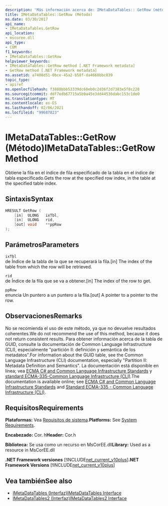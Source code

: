 ```yaml
---
description: 'Más información acerca de: IMetaDataTables:: GetRow (método)'
title: IMetaDataTables::GetRow (Método)
ms.date: 03/30/2017
api_name:
- IMetaDataTables.GetRow
api_location:
- mscoree.dll
api_type:
- COM
f1_keywords:
- IMetaDataTables::GetRow
helpviewer_keywords:
- IMetaDataTables::GetRow method [.NET Framework metadata]
- GetRow method [.NET Framework metadata]
ms.assetid: a7408d51-0bce-45a2-b58f-da4660bbc039
topic_type:
- apiref
ms.openlocfilehash: f3888bbb53339dc60eb0c2d36f2d7383e5f8c228
ms.sourcegitcommit: ddf7edb67715a5b9a45e3dd44536dabc153c1de0
ms.translationtype: MT
ms.contentlocale: es-ES
ms.lasthandoff: 02/06/2021
ms.locfileid: "99687823"
---
```

# <a name="imetadatatablesgetrow-method"></a><span data-ttu-id="3ce6c-103">IMetaDataTables::GetRow (Método)</span><span class="sxs-lookup"><span data-stu-id="3ce6c-103">IMetaDataTables::GetRow Method</span></span>

<span data-ttu-id="3ce6c-104">Obtiene la fila en el índice de fila especificado de la tabla en el índice de tabla especificado.</span><span class="sxs-lookup"><span data-stu-id="3ce6c-104">Gets the row at the specified row index, in the table at the specified table index.</span></span>  
  
## <a name="syntax"></a><span data-ttu-id="3ce6c-105">Sintaxis</span><span class="sxs-lookup"><span data-stu-id="3ce6c-105">Syntax</span></span>  
  
```cpp  
HRESULT GetRow (
    [in]  ULONG   ixTbl,  
    [in]  ULONG   rid,  
    [out] void    **ppRow  
);  
```  
  
## <a name="parameters"></a><span data-ttu-id="3ce6c-106">Parámetros</span><span class="sxs-lookup"><span data-stu-id="3ce6c-106">Parameters</span></span>  

 `ixTbl`  
 <span data-ttu-id="3ce6c-107">de Índice de la tabla de la que se recuperará la fila.</span><span class="sxs-lookup"><span data-stu-id="3ce6c-107">[in] The index of the table from which the row will be retrieved.</span></span>  
  
 `rid`  
 <span data-ttu-id="3ce6c-108">de Índice de la fila que se va a obtener.</span><span class="sxs-lookup"><span data-stu-id="3ce6c-108">[in] The index of the row to get.</span></span>  
  
 `ppRow`  
 <span data-ttu-id="3ce6c-109">enuncia Un puntero a un puntero a la fila.</span><span class="sxs-lookup"><span data-stu-id="3ce6c-109">[out] A pointer to a pointer to the row.</span></span>  
  
## <a name="remarks"></a><span data-ttu-id="3ce6c-110">Observaciones</span><span class="sxs-lookup"><span data-stu-id="3ce6c-110">Remarks</span></span>  

  <span data-ttu-id="3ce6c-111">No se recomienda el uso de este método, ya que no devuelve resultados coherentes.</span><span class="sxs-lookup"><span data-stu-id="3ce6c-111">We do not recommend the use of this method, because it does not return consistent results.</span></span> <span data-ttu-id="3ce6c-112">Para obtener información acerca de la tabla de GUID, consulte la documentación de Common Language Infrastructure (CLI), especialmente "partición II: definición y semántica de los metadatos".</span><span class="sxs-lookup"><span data-stu-id="3ce6c-112">For information about the GUID table, see the Common Language Infrastructure (CLI) documentation, especially "Partition II: Metadata Definition and Semantics".</span></span> <span data-ttu-id="3ce6c-113">La documentación está disponible en línea; vea [ECMA C# and Common Language Infrastructure Standards](../../../standard/components.md#applicable-standards) y [standard ECMA-335-Common Language Infrastructure (CLI)](http://www.ecma-international.org/publications/standards/Ecma-335.htm).</span><span class="sxs-lookup"><span data-stu-id="3ce6c-113">The documentation is available online; see [ECMA C# and Common Language Infrastructure Standards](../../../standard/components.md#applicable-standards) and [Standard ECMA-335 - Common Language Infrastructure (CLI)](http://www.ecma-international.org/publications/standards/Ecma-335.htm).</span></span>  
  
## <a name="requirements"></a><span data-ttu-id="3ce6c-114">Requisitos</span><span class="sxs-lookup"><span data-stu-id="3ce6c-114">Requirements</span></span>  

 <span data-ttu-id="3ce6c-115">**Plataformas:** Vea [Requisitos de sistema](../../get-started/system-requirements.md).</span><span class="sxs-lookup"><span data-stu-id="3ce6c-115">**Platforms:** See [System Requirements](../../get-started/system-requirements.md).</span></span>  
  
 <span data-ttu-id="3ce6c-116">**Encabezado:** Cor. h</span><span class="sxs-lookup"><span data-stu-id="3ce6c-116">**Header:** Cor.h</span></span>  
  
 <span data-ttu-id="3ce6c-117">**Biblioteca:** Se usa como un recurso en MsCorEE.dll</span><span class="sxs-lookup"><span data-stu-id="3ce6c-117">**Library:** Used as a resource in MsCorEE.dll</span></span>  
  
 <span data-ttu-id="3ce6c-118">**.NET Framework versiones**  [!INCLUDE[net_current_v10plus](../../../../includes/net-current-v10plus-md.md)]</span><span class="sxs-lookup"><span data-stu-id="3ce6c-118">**.NET Framework Versions**  [!INCLUDE[net_current_v10plus](../../../../includes/net-current-v10plus-md.md)]</span></span>  
  
## <a name="see-also"></a><span data-ttu-id="3ce6c-119">Vea también</span><span class="sxs-lookup"><span data-stu-id="3ce6c-119">See also</span></span>

- [<span data-ttu-id="3ce6c-120">IMetaDataTables (Interfaz)</span><span class="sxs-lookup"><span data-stu-id="3ce6c-120">IMetaDataTables Interface</span></span>](imetadatatables-interface.md)
- [<span data-ttu-id="3ce6c-121">IMetaDataTables2 (Interfaz)</span><span class="sxs-lookup"><span data-stu-id="3ce6c-121">IMetaDataTables2 Interface</span></span>](imetadatatables2-interface.md)
